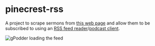 # pinecrest-rss

A project to scrape sermons from [this web page](https://www.pinecrestbaptistcharleston.org/from-the-pulpit) and allow them to be subscribed to using an [RSS feed reader](https://wiki.archlinux.org/title/list_of_applications#News,_RSS,_and_blogs)/[podcast client](https://wiki.archlinux.org/title/list_of_applications#Podcast_clients).

![gPodder loading the feed](https://user-images.githubusercontent.com/44626690/200208463-f06c3083-43c1-4714-97cb-298fd5240070.png)
